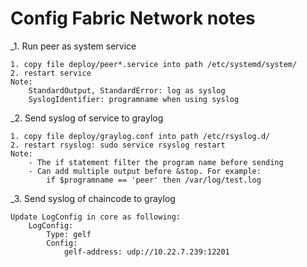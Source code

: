 # Config Fabric Network notes

_1. Run peer as system service

    1. copy file deploy/peer*.service into path /etc/systemd/system/  
    2. restart service
    Note:
        StandardOutput, StandardError: log as syslog
        SyslogIdentifier: programname when using syslog

_2. Send syslog of service to graylog

    1. copy file deploy/graylog.conf into path /etc/rsyslog.d/
    2. restart rsyslog: sudo service rsyslog restart
    Note:
        - The if statement filter the program name before sending
        - Can add multiple output before &stop. For example: 
            if $programname == 'peer' then /var/log/test.log


_3. Send syslog of chaincode to graylog

    Update LogConfig in core as following:
        LogConfig:
            Type: gelf
            Config:
                gelf-address: udp://10.22.7.239:12201

